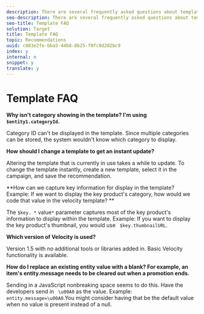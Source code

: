 ```yaml
---
description: There are several frequently asked questions about templates.
seo-description: There are several frequently asked questions about templates.
seo-title: Template FAQ
solution: Target
title: Template FAQ
topic: Recommendations
uuid: c883e2fe-bba5-44b8-8b25-f0fc0d202bc9
index: y
internal: n
snippet: y
translate: y
---
```


# Template FAQ

**Why isn't category showing in the template? I'm using ` $entity1.categoryId`.** 

Category ID can't be displayed in the template. Since multiple categories can be stored, the system wouldn't know which category to display. 

**How should I change a template to get an instant update?** 

Altering the template that is currently in use takes a while to update. To change the template instantly, create a new template, select it in the campaign, and save the recommendation. 

**How can we capture key information for display in the template? Example: If we want to display the key product's category, how would we code that value in the velocity template? ** 

The `$key. *` value`*` parameter captures most of the key product's information to display within the template. Example: If you want to display the key product's thumbnail, you would use ` $key.thumbnailURL`. 

**Which version of Velocity is used?** 

Version 1.5 with no additional tools or libraries added in. Basic Velocity functionality is available. 

**How do I replace an existing entity value with a blank? For example, an item's entity.message needs to be cleared out when a promotion ends.** 

Sending in a JavaScript nonbreaking space seems to do this. Have the developers send in ` \u00A0` as the value. Example: ` entity.message=\u00A0`.You might consider having that be the default value when no value is present instead of a null. 
